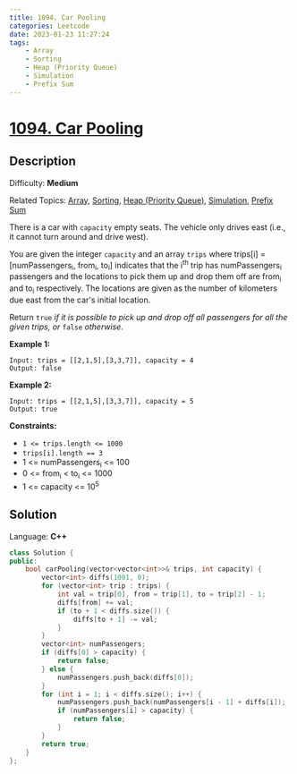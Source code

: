 ```yaml
---
title: 1094. Car Pooling
categories: Leetcode
date: 2023-01-23 11:27:24
tags:
    - Array
    - Sorting
    - Heap (Priority Queue)
    - Simulation
    - Prefix Sum
---
```


# [1094\. Car Pooling](https://leetcode.com/problems/car-pooling/)

## Description

Difficulty: **Medium**

Related Topics: [Array](https://leetcode.com/tag/array/), [Sorting](https://leetcode.com/tag/sorting/), [Heap (Priority Queue)](https://leetcode.com/tag/heap-priority-queue/), [Simulation](https://leetcode.com/tag/simulation/), [Prefix Sum](https://leetcode.com/tag/prefix-sum/)

There is a car with `capacity` empty seats. The vehicle only drives east (i.e., it cannot turn around and drive west).

You are given the integer `capacity` and an array `trips` where trips[i] = [numPassengers<sub>i</sub>, from<sub>i</sub>, to<sub>i</sub>] indicates that the i<sup>th</sup> trip has numPassengers<sub>i</sub> passengers and the locations to pick them up and drop them off are from<sub>i</sub> and to<sub>i</sub> respectively. The locations are given as the number of kilometers due east from the car's initial location.

Return `true` _if it is possible to pick up and drop off all passengers for all the given trips, or_ `false` _otherwise_.

**Example 1:**

```
Input: trips = [[2,1,5],[3,3,7]], capacity = 4
Output: false
```

**Example 2:**

```
Input: trips = [[2,1,5],[3,3,7]], capacity = 5
Output: true
```

**Constraints:**

*   `1 <= trips.length <= 1000`
*   `trips[i].length == 3`
*   1 <= numPassengers<sub>i</sub> <= 100
*   0 <= from<sub>i</sub> < to<sub>i</sub> <= 1000
*   1 <= capacity <= 10<sup>5</sup>

## Solution

Language: **C++**

```C++
class Solution {
public:
    bool carPooling(vector<vector<int>>& trips, int capacity) {
        vector<int> diffs(1001, 0);
        for (vector<int> trip : trips) {
            int val = trip[0], from = trip[1], to = trip[2] - 1;
            diffs[from] += val;
            if (to + 1 < diffs.size()) {
                diffs[to + 1] -= val;
            }
        }
        vector<int> numPassengers;
        if (diffs[0] > capacity) {
            return false;
        } else {
            numPassengers.push_back(diffs[0]);
        }
        for (int i = 1; i < diffs.size(); i++) {
            numPassengers.push_back(numPassengers[i - 1] + diffs[i]);
            if (numPassengers[i] > capacity) {
                return false;
            }
        }
        return true;
    }
};
```